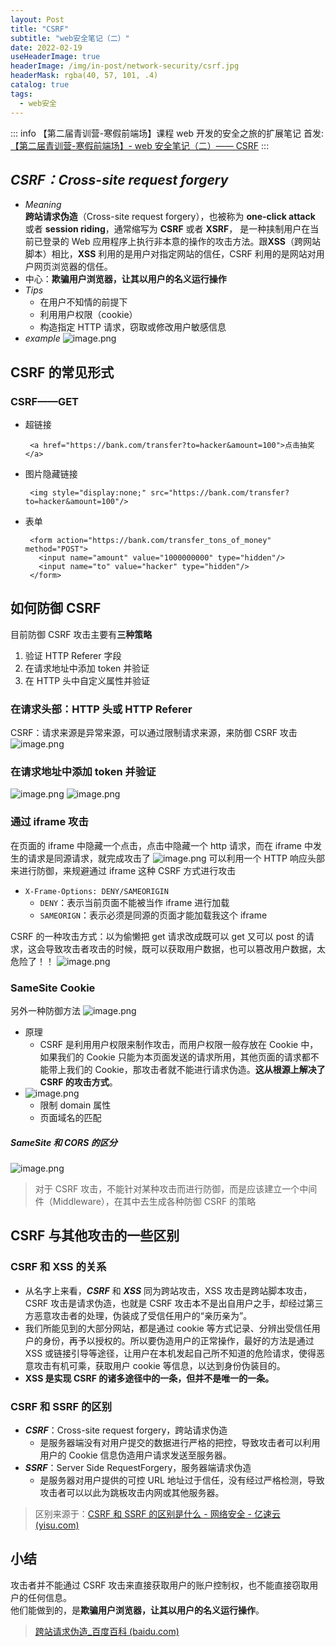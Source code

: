 ```yaml
---
layout: Post
title: "CSRF"
subtitle: "web安全笔记（二）"
date: 2022-02-19
useHeaderImage: true
headerImage: /img/in-post/network-security/csrf.jpg
headerMask: rgba(40, 57, 101, .4)
catalog: true
tags:
  - web安全
---
```


::: info
【第二届青训营-寒假前端场】课程 web 开发的安全之旅的扩展笔记
首发: [【第二届青训营-寒假前端场】- web 安全笔记（二）—— CSRF](https://forum.juejin.cn/youthcamp/post/7065874012001452045?from=4)
:::

## _CSRF：Cross-site request forgery_

- _Meaning_\
  **跨站请求伪造**（Cross-site request forgery），也被称为 **one-click attack** 或者 **session riding**，通常缩写为 **CSRF** 或者 **XSRF**， 是一种挟制用户在当前已登录的 Web 应用程序上执行非本意的操作的攻击方法。跟**XSS**（跨网站脚本）相比，**XSS** 利用的是用户对指定网站的信任，CSRF 利用的是网站对用户网页浏览器的信任。
- 中心：**欺骗用户浏览器，让其以用户的名义运行操作**
- _Tips_
  - 在用户不知情的前提下
  - 利用用户权限（cookie）
  - 构造指定 HTTP 请求，窃取或修改用户敏感信息
- _example_ ![image.png](https://p3-juejin.byteimg.com/tos-cn-i-k3u1fbpfcp/1b08f733dd0642c697bff2a40e3fcc1d~tplv-k3u1fbpfcp-zoom-1.image)

## CSRF 的常见形式

### CSRF——GET

- 超链接
  ```
   <a href="https://bank.com/transfer?to=hacker&amount=100">点击抽奖</a>
  ```
- 图片隐藏链接
  ```
   <img style="display:none;" src="https://bank.com/transfer?to=hacker&amount=100"/>
  ```
- 表单
  ```
   <form action="https://bank.com/transfer_tons_of_money" method="POST">
     <input name="amount" value="1000000000" type="hidden"/>
     <input name="to" value="hacker" type="hidden"/>
   </form>
  ```

## 如何防御 CSRF

目前防御 CSRF 攻击主要有**三种策略**

1.  验证 HTTP Referer 字段
2.  在请求地址中添加 token 并验证
3.  在 HTTP 头中自定义属性并验证

### 在请求头部：HTTP 头或 HTTP Referer

CSRF：请求来源是异常来源，可以通过限制请求来源，来防御 CSRF 攻击
![image.png](https://p3-juejin.byteimg.com/tos-cn-i-k3u1fbpfcp/dac6a453b2b94fe4933fdd84debaed0e~tplv-k3u1fbpfcp-zoom-1.image)

### 在请求地址中添加 token 并验证

![image.png](https://p3-juejin.byteimg.com/tos-cn-i-k3u1fbpfcp/68ff4bf0cde941cea349c12ac71f9be0~tplv-k3u1fbpfcp-zoom-1.image)
![image.png](https://p3-juejin.byteimg.com/tos-cn-i-k3u1fbpfcp/4f96353ff3a145e2a0b890f36fa806c9~tplv-k3u1fbpfcp-zoom-1.image)

### 通过 iframe 攻击

在页面的 iframe 中隐藏一个点击，点击中隐藏一个 http 请求，而在 iframe 中发生的请求是同源请求，就完成攻击了
![image.png](https://p3-juejin.byteimg.com/tos-cn-i-k3u1fbpfcp/be426674654a42b1834bea52a785e2b8~tplv-k3u1fbpfcp-zoom-1.image)
可以利用一个 HTTP 响应头部来进行防御，来规避通过 iframe 这种 CSRF 方式进行攻击

- `X-Frame-Options: DENY/SAMEORIGIN`
  - `DENY`：表示当前页面不能被当作 iframe 进行加载
  - `SAMEORIGN`：表示必须是同源的页面才能加载我这个 iframe

CSRF 的一种攻击方式：以为偷懒把 get 请求改成既可以 get 又可以 post 的请求，这会导致攻击者攻击的时候，既可以获取用户数据，也可以篡改用户数据，太危险了！！
![image.png](https://p3-juejin.byteimg.com/tos-cn-i-k3u1fbpfcp/33b6c093d58d4c2bacc683884078cc26~tplv-k3u1fbpfcp-zoom-1.image)

### SameSite Cookie

另外一种防御方法
![image.png](https://p3-juejin.byteimg.com/tos-cn-i-k3u1fbpfcp/80a17cdd3621485d9ce8c9f3ed1defcc~tplv-k3u1fbpfcp-zoom-1.image)

- 原理
  - CSRF 是利用用户权限来制作攻击，而用户权限一般存放在 Cookie 中，如果我们的 Cookie 只能为本页面发送的请求所用，其他页面的请求都不能带上我们的 Cookie，那攻击者就不能进行请求伪造。**这从根源上解决了 CSRF 的攻击方式**。
- ![image.png](https://p3-juejin.byteimg.com/tos-cn-i-k3u1fbpfcp/03c1ca2c631e4fd39b8b0c753bc8d9fd~tplv-k3u1fbpfcp-zoom-1.image)
  - 限制 domain 属性
  - 页面域名的匹配

##### SameSite 和 CORS 的区分

![image.png](https://p3-juejin.byteimg.com/tos-cn-i-k3u1fbpfcp/876b10b8dcf64dbda8f1a8ac2d92f130~tplv-k3u1fbpfcp-zoom-1.image)

> 对于 CSRF 攻击，不能针对某种攻击而进行防御，而是应该建立一个中间件（Middleware），在其中去生成各种防御 CSRF 的策略

## CSRF 与其他攻击的一些区别

### CSRF 和 XSS 的关系

- 从名字上来看，**_CSRF_** 和 **_XSS_** 同为跨站攻击，XSS 攻击是跨站脚本攻击，CSRF 攻击是请求伪造，也就是 CSRF 攻击本不是出自用户之手，却经过第三方恶意攻击者的处理，伪装成了受信任用户的“亲历亲为”。
- 我们所能见到的大部分网站，都是通过 cookie 等方式记录、分辨出受信任用户的身份，再予以授权的。所以要伪造用户的正常操作，最好的方法是通过 XSS 或链接引导等途径，让用户在本机发起自己所不知道的危险请求，使得恶意攻击有机可乘，获取用户 cookie 等信息，以达到身份伪装目的。
- **XSS 是实现 CSRF 的诸多途径中的一条，但并不是唯一的一条。**

### CSRF 和 SSRF 的区别

- **_CSRF_**：Cross-site request forgery，跨站请求伪造
  - 是服务器端没有对用户提交的数据进行严格的把控，导致攻击者可以利用用户的 Cookie 信息伪造用户请求发送至服务器。
- **_SSRF_**：Server Side RequestForgery，服务器端请求伪造
  - 是服务器对用户提供的可控 URL 地址过于信任，没有经过严格检测，导致攻击者可以以此为跳板攻击内网或其他服务器。

> 区别来源于：[CSRF 和 SSRF 的区别是什么 - 网络安全 - 亿速云 (yisu.com)](https://www.yisu.com/zixun/498229.html)

## 小结

攻击者并不能通过 CSRF 攻击来直接获取用户的账户控制权，也不能直接窃取用户的任何信息。\
他们能做到的，是**欺骗用户浏览器，让其以用户的名义运行操作**。

> [跨站请求伪造\_百度百科 (baidu.com)](https://baike.baidu.com/item/%E8%B7%A8%E7%AB%99%E8%AF%B7%E6%B1%82%E4%BC%AA%E9%80%A0/13777878?fromtitle=CSRF&fromid=2735433&fr=aladdin)

